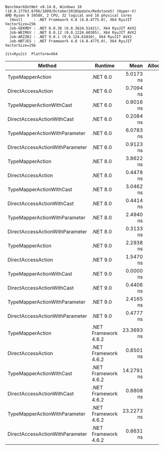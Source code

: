 ```

BenchmarkDotNet v0.14.0, Windows 10 (10.0.17763.6766/1809/October2018Update/Redstone5) (Hyper-V)
AMD Ryzen 9 5950X, 2 CPU, 32 logical and 16 physical cores
  [Host]     : .NET Framework 4.8 (4.8.4775.0), X64 RyuJIT VectorSize=256
  Job-GEKMDY : .NET 6.0.36 (6.0.3624.51421), X64 RyuJIT AVX2
  Job-WEIMGV : .NET 8.0.12 (8.0.1224.60305), X64 RyuJIT AVX2
  Job-ARZZBJ : .NET 9.0.1 (9.0.124.61010), X64 RyuJIT AVX2
  Job-HBTJES : .NET Framework 4.8 (4.8.4775.0), X64 RyuJIT VectorSize=256

Jit=RyuJit  Platform=X64  

```
| Method                          | Runtime              | Mean       | Allocated |
|-------------------------------- |--------------------- |-----------:|----------:|
| TypeMapperAction                | .NET 6.0             |  5.0173 ns |         - |
| DirectAccessAction              | .NET 6.0             |  0.7094 ns |         - |
| TypeMapperActionWithCast        | .NET 6.0             |  0.9016 ns |         - |
| DirectAccessActionWithCast      | .NET 6.0             |  0.2084 ns |         - |
| TypeMapperActionWithParameter   | .NET 6.0             |  6.0783 ns |         - |
| DirectAccessActionWithParameter | .NET 6.0             |  0.9123 ns |         - |
| TypeMapperAction                | .NET 8.0             |  3.8622 ns |         - |
| DirectAccessAction              | .NET 8.0             |  0.4478 ns |         - |
| TypeMapperActionWithCast        | .NET 8.0             |  3.0462 ns |         - |
| DirectAccessActionWithCast      | .NET 8.0             |  0.4414 ns |         - |
| TypeMapperActionWithParameter   | .NET 8.0             |  2.4940 ns |         - |
| DirectAccessActionWithParameter | .NET 8.0             |  0.3133 ns |         - |
| TypeMapperAction                | .NET 9.0             |  2.2938 ns |         - |
| DirectAccessAction              | .NET 9.0             |  1.5470 ns |         - |
| TypeMapperActionWithCast        | .NET 9.0             |  0.0000 ns |         - |
| DirectAccessActionWithCast      | .NET 9.0             |  0.4406 ns |         - |
| TypeMapperActionWithParameter   | .NET 9.0             |  2.4165 ns |         - |
| DirectAccessActionWithParameter | .NET 9.0             |  0.4777 ns |         - |
| TypeMapperAction                | .NET Framework 4.6.2 | 23.3693 ns |         - |
| DirectAccessAction              | .NET Framework 4.6.2 |  0.8501 ns |         - |
| TypeMapperActionWithCast        | .NET Framework 4.6.2 | 14.2791 ns |         - |
| DirectAccessActionWithCast      | .NET Framework 4.6.2 |  0.8808 ns |         - |
| TypeMapperActionWithParameter   | .NET Framework 4.6.2 | 23.2273 ns |         - |
| DirectAccessActionWithParameter | .NET Framework 4.6.2 |  0.8631 ns |         - |
